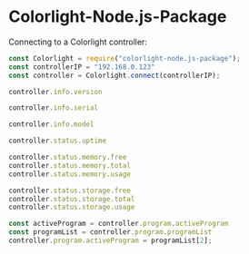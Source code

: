 # Colorlight-Node.js-Package

Connecting to a Colorlight controller:
```js
const Colorlight = require("colorlight-node.js-package");
const controllerIP = "192.168.0.123"
const controller = Colorlight.connect(controllerIP);
```

```js
controller.info.version
```

```js
controller.info.serial
```

```js
controller.info.model
```


```js
controller.status.uptime
```
```js
controller.status.memory.free
controller.status.memory.total
controller.status.memory.usage
```
```js
controller.status.storage.free
controller.status.storage.total
controller.status.storage.usage
```


```js
const activeProgram = controller.program.activeProgram
const programList = controller.program.programList
controller.program.activeProgram = programList[2];
```

